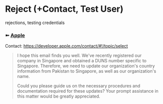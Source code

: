 # Reject (+Contact, Test User)
rejections, testing credentials

### ➼ [Apple](Apple)

Contact: https://developer.apple.com/contact/#!/topic/select

> I hope this email finds you well. We've recently registered our company in Singapore and obtained a DUNS number specific to Singapore. Therefore, we need to update our organization's country information from Pakistan to Singapore, as well as our organization's name.
>
> Could you please guide us on the necessary procedures and documentation required for these updates? Your prompt assistance in this matter would be greatly appreciated.
